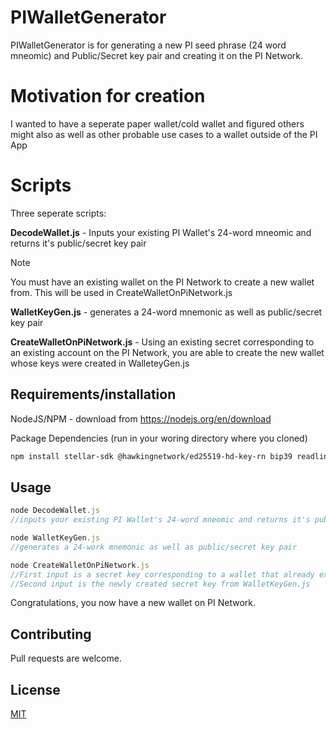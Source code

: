 # PIWalletGenerator

PIWalletGenerator is for generating a new PI seed phrase (24 word mneomic) and Public/Secret key pair and creating it on the PI Network.

# Motivation for creation
I wanted to have a seperate paper wallet/cold wallet and figured others might also as well as other probable use cases to a wallet outside of the PI App

# Scripts

Three seperate scripts:

**DecodeWallet.js** - Inputs your existing PI Wallet's 24-word mneomic and returns it's public/secret key pair
> [!NOTE]
> You must have an existing wallet on the PI Network to create a new wallet from. This will be used in CreateWalletOnPiNetwork.js

**WalletKeyGen.js** - generates a 24-word mnemonic as well as public/secret key pair

**CreateWalletOnPiNetwork.js** - Using an existing secret corresponding to an existing account on the PI Network, you are able to create the new wallet whose keys were created in WalleteyGen.js

## Requirements/installation
NodeJS/NPM - download from https://nodejs.org/en/download

Package Dependencies (run in your woring directory where you cloned)
```bash
npm install stellar-sdk @hawkingnetwork/ed25519-hd-key-rn bip39 readline
```

## Usage

```javascript
node DecodeWallet.js
//inputs your existing PI Wallet's 24-word mneomic and returns it's public/secret key pair
```

```javascript
node WalletKeyGen.js
//generates a 24-work mnemonic as well as public/secret key pair
```

```javascript
node CreateWalletOnPiNetwork.js
//First input is a secret key corresponding to a wallet that already exists on the PI network
//Second input is the newly created secret key from WalletKeyGen.js
```

Congratulations, you now have a new wallet on PI Network.

## Contributing

Pull requests are welcome.

## License

[MIT](https://choosealicense.com/licenses/mit/)

